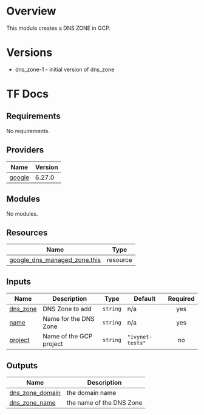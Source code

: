 # Overview

This module creates a DNS ZONE in GCP.

# Versions
- dns_zone-1 - initial version of dns_zone

# TF Docs
<!-- BEGIN_TF_DOCS -->
## Requirements

No requirements.

## Providers

| Name | Version |
|------|---------|
| <a name="provider_google"></a> [google](#provider\_google) | 6.27.0 |

## Modules

No modules.

## Resources

| Name | Type |
|------|------|
| [google_dns_managed_zone.this](https://registry.terraform.io/providers/hashicorp/google/latest/docs/resources/dns_managed_zone) | resource |

## Inputs

| Name | Description | Type | Default | Required |
|------|-------------|------|---------|:--------:|
| <a name="input_dns_zone"></a> [dns\_zone](#input\_dns\_zone) | DNS Zone to add | `string` | n/a | yes |
| <a name="input_name"></a> [name](#input\_name) | Name for the DNS Zone | `string` | n/a | yes |
| <a name="input_project"></a> [project](#input\_project) | Name of the GCP project | `string` | `"ivynet-tests"` | no |

## Outputs

| Name | Description |
|------|-------------|
| <a name="output_dns_zone_domain"></a> [dns\_zone\_domain](#output\_dns\_zone\_domain) | the domain name |
| <a name="output_dns_zone_name"></a> [dns\_zone\_name](#output\_dns\_zone\_name) | the name of the DNS Zone |
<!-- END_TF_DOCS -->

